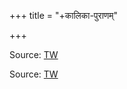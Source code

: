 +++
title = "+कालिका-पुराणम्"

+++

Source: [TW](https://archive.org/details/in.ernet.dli.2015.313017/page/n213  )

Source: [TW](https://archive.org/details/in.ernet.dli.2015.406602)
